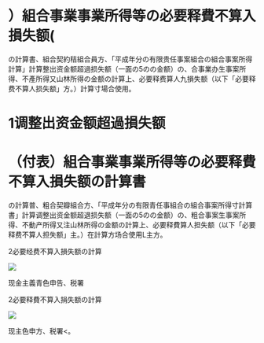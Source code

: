 # ）組合事業事業所得等の必要释費不算入損失额(

の計算書、組合契約秸組合員方、「平成年分の有限贵任事案組合の組合事案所得計算」計算整出资金额超過损失额（一面の5のの金额）の、合事業办生事案所得、不產所得又山林所得の金额の計算上、必要释费算人九損失额（以下「必要释费不算人损失额」方。）計算寸場合使用。

# 1调整出资金额超過損失额

# （付表）組合事業事業所得等の必要释費不算入損失额の計算書

の計算普、粗合契瓣組合方、「平成年分の有限青任事組合の組合事案所得寸計算書」計算调整出资金额超退损失额（一面の5のの金额）の、粗合事案生事案所得、不動产所得又注山林所得の金额の計算上、必要释費算人担失额（以下「必要释费不算人担失额」主。）在計算方场合使用L主方。

2必要经费不算入損失额の計算

![](https://www.nta.go.jp/tmp/2fdcba5a-c7e4-4111-9f14-034ff5a64ad7/images/7020b75bd24bd009af1c94bc758128c1dbb364a11e2c12f92306dabc8924dac0.jpg)

现金主義青色申告、税署

2必要释費不算入捐失额の計算

![](https://www.nta.go.jp/tmp/2fdcba5a-c7e4-4111-9f14-034ff5a64ad7/images/5a44701b85658dbbb3bd9977e66fa8f06c96a9c241c09476e4daebf0a953a88a.jpg)

现主色申方、税署<。